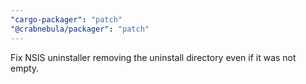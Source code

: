 ```yaml
---
"cargo-packager": "patch"
"@crabnebula/packager": "patch"
---
```


Fix NSIS uninstaller removing the uninstall directory even if it was not empty.

